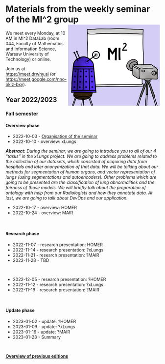 # Materials from the weekly seminar of the MI^2 group  <img src="prezentacja.png" align="right" width="300"/>

We meet every Monday, at 10 AM in MI^2 DataLab (room 044, Faculty of Mathematics and Information Science, Warsaw University of Technology) or online.

Join us at https://meet.drwhy.ai (or https://meet.google.com/nno-okiz-bxy).

## Year 2022/2023

### Fall semester

#### Overview phase

* 2022-10-03 - [Organisation of the seminar](https://github.com/MI2DataLab/MI2DataLab_Seminarium/blob/master/2022/2022_10_03_Winter_2022_Seminar_Org/2022_10_03_Winter_2022_Seminar_Org.pdf)
* 2022-10-10 - overview: xLungs

***Abstract:** During the seminar, we are going to introduce you to all of our 4 “tasks” in the xLungs project. We are going to address problems related to the collection of our datasets, which consisted of acquiring data from hospitals and later anonymization of that data. We will be talking about our methods for segmentation of human organs, and vector representation of lungs (using segmentations and autoencoders). Other problems which are going to be presented are the classification of lung abnormalities and the fairness of those models. We will briefly talk about the preparation of ontology with help from our Radiologists and how they annotate data. At last, we are going to talk about DevOps and our application.*

* 2022-10-17 - overview: HOMER
* 2022-10-24 - overview: MAIR
<br/>

#### Research phase

* 2022-11-07 - research presentation: HOMER
* 2022-11-14 - research presentation: ?xLungs
* 2022-11-21 - research presentation: ?MAIR
* 2022-11-28 - TBD
<br/>

* 2022-12-05 - research presentation: ?HOMER
* 2022-11-12 - research presentation: ?xLungs
* 2022-11-19 - research presentation: ?MAIR
<br/>

#### Update phase

* 2023-01-02 - update: ?HOMER
* 2023-01-09 - update: ?xLungs
* 2023-01-16 - update: ?MAIR
* 2023-01-23 - Summary
<br/>

[**Overview of previous editions**](https://github.com/MI2DataLab/MI2DataLab_Seminarium/blob/master/README_ARCHIVE.md) 
